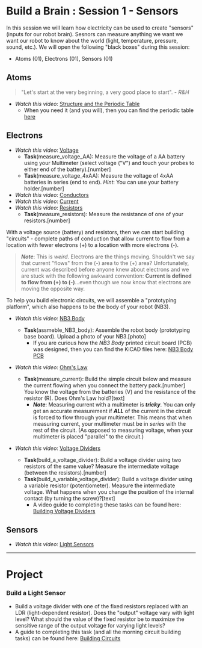 # Build a Brain : Session 1 - Sensors
In this session we will learn how electricity can be used to create "sensors" (inputs for our robot brain). Sesnors can measure anything we want we want our robot to know about the world (light, temperature, pressure, sound, etc.). We will open the following "black boxes" during this session:
- Atoms (01), Electrons (01), Sensors (01)

## Atoms
> "Let's start at the very beginning, a very good place to start". - *R&H*

- *Watch this video*: [Structure and the Periodic Table](https://vimeo.com/1000458082)
  - When you need it (and you will), then you can find the periodic table [here](../../../boxes/atoms/card/periodic_table.png)

## Electrons
- *Watch this video*: [Voltage](https://vimeo.com/1000730032)
  - **Task**(measure_voltage_AA): Measure the voltage of a AA battery using your Multimeter (select voltage ("V") and touch your probes to either end of the battery).[number]
  - **Task**(measure_voltage_4xAA): Measure the voltage of 4xAA batteries in series (end to end). *Hint*: You can use your battery holder.[number]
- *Watch this video*: [Conductors](https://vimeo.com/1000740989)
- *Watch this video*: [Current](https://vimeo.com/1000743561)
- *Watch this video*: [Resistors](https://vimeo.com/1000755493)
  - **Task**(measure_resistors): Measure the resistance of one of your resistors.[number]

With a voltage source (battery) and resistors, then we can start building "circuits" - complete paths of conduction that allow current to flow from a location with fewer electrons (+) to a location with more electrons (-).
> ***Note***: This is *weird*. Electrons are the things moving. Shouldn't we say that current "flows" from the (-) area to the (+) area? Unfortunately, current was described before anyone knew about electrons and we are stuck with the following awkward convention: **Current is defined to flow from (+) to (-)**...even though we now know that electrons are moving the opposite way.

To help you build electronic circuits, we will assemble a "prototyping platform", which also happens to be the body of your robot (NB3).

- *Watch this video*: [NB3 Body](https://vimeo.com/1005036900)
  - **Task**(assmeble_NB3_body): Assemble the robot body (prototyping base board). Upload a photo of your NB3.[photo]
    - If you are curious how the *NB3 Body* printed circuit board (PCB) was designed, then you can find the KiCAD files here: [NB3 Body PCB](../../../boxes/electrons/NB3_body)

- *Watch this video*: [Ohm's Law](https://vimeo.com/1000768334)
  - **Task**(measure_current): Build the simple circuit below and measure the current flowing when you connect the battery pack.[number] You know the voltage from the batteries (V) and the resistance of the resistor (R). Does Ohm's Law hold?[text]
    - ***Note***: Measuring current with a multimeter is ***tricky***. You can only get an accurate measurement if ***ALL*** of the current in the circuit is forced to flow through your multimeter. This means that when measuring current, your multimeter must be in *series* with the rest of the circuit. (As opposed to measuring voltage, when your multimeter is placed "parallel" to the circuit.)

- *Watch this video*: [Voltage Dividers](https://vimeo.com/1000782478)
  - **Task**(build_a_voltage_divider): Build a voltage divider using two resistors of the same value? Measure the intermediate voltage (between the resistors).[number]
  - **Task**(build_a_variable_voltage_divider): Build a voltage divider using a variable resistor (potentiometer). Measure the intermediate voltage. What happens when you change the position of the internal contact (by turning the screw)?[text]
    - A video guide to completing these tasks can be found here: [Building Voltage Dividers](https://vimeo.com/1000789632)

## Sensors
- *Watch this video*: [Light Sensors](https://vimeo.com/1000794164)

---

# Project
### Build a Light Sensor
- Build a voltage divider with one of the fixed resistors replaced with an LDR (light-dependent resistor). Does the "output" voltage vary with light level? What should the value of the fixed resistor be to maximize the sensitive range of the output voltage for varying light levels?
- A guide to completing this task (and all the morning circuit building tasks) can be found here: [Building Circuits](https://vimeo.com/1005054579)
